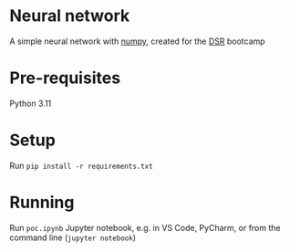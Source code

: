 # Neural network
A simple neural network with [numpy](https://numpy.org/doc/stable/index.html), created for the [DSR](https://datascienceretreat.com/) bootcamp

# Pre-requisites
Python 3.11

# Setup
Run `pip install -r requirements.txt`

# Running
Run `poc.ipynb` Jupyter notebook, e.g. in VS Code, PyCharm, or from the command line (`jupyter notebook`)